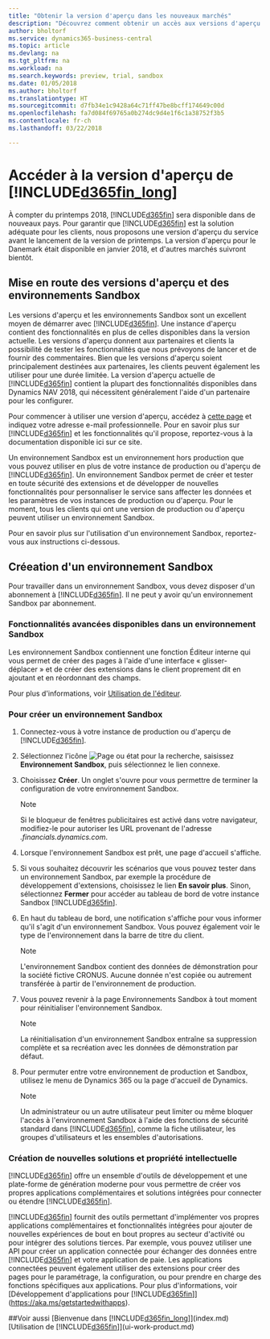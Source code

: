 ```yaml
---
title: "Obtenir la version d'aperçu dans les nouveaux marchés"
description: "Découvrez comment obtenir un accès aux versions d'aperçu de Business Central."
author: bholtorf
ms.service: dynamics365-business-central
ms.topic: article
ms.devlang: na
ms.tgt_pltfrm: na
ms.workload: na
ms.search.keywords: preview, trial, sandbox
ms.date: 01/05/2018
ms.author: bholtorf
ms.translationtype: HT
ms.sourcegitcommit: d7fb34e1c9428a64c71ff47be8bcff174649c00d
ms.openlocfilehash: fa7d084f69765a0b274dc9d4e1f6c1a38752f3b5
ms.contentlocale: fr-ch
ms.lasthandoff: 03/22/2018

---
```

# <a name="access-to-the-included365finlongincludesd365finlongmdmd-preview"></a>Accéder à la version d'aperçu de [!INCLUDE[d365fin_long](includes/d365fin_long_md.md)]
À compter du printemps 2018, [!INCLUDE[d365fin](includes/d365fin_md.md)] sera disponible dans de nouveaux pays. Pour garantir que [!INCLUDE[d365fin](includes/d365fin_md.md)] est la solution adéquate pour les clients, nous proposons une version d'aperçu du service avant le lancement de la version de printemps. La version d'aperçu pour le Danemark était disponible en janvier 2018, et d'autres marchés suivront bientôt.  

## <a name="getting-started-with-previews-and-sandboxes"></a>Mise en route des versions d'aperçu et des environnements Sandbox
Les versions d'aperçu et les environnements Sandbox sont un excellent moyen de démarrer avec [!INCLUDE[d365fin](includes/d365fin_md.md)]. Une instance d'aperçu contient des fonctionnalités en plus de celles disponibles dans la version actuelle. Les versions d'aperçu donnent aux partenaires et clients la possibilité de tester les fonctionnalités que nous prévoyons de lancer et de fournir des commentaires. Bien que les versions d'aperçu soient principalement destinées aux partenaires, les clients peuvent également les utiliser pour une durée limitée. La version d'aperçu actuelle de [!INCLUDE[d365fin](includes/d365fin_md.md)] contient la plupart des fonctionnalités disponibles dans Dynamics NAV 2018, qui nécessitent généralement l'aide d'un partenaire pour les configurer.

Pour commencer à utiliser une version d'aperçu, accédez à [cette page](https://go.microsoft.com/fwlink/?linkid=866045) et indiquez votre adresse e-mail professionnelle. Pour en savoir plus sur [!INCLUDE[d365fin](includes/d365fin_md.md)] et les fonctionnalités qu'il propose, reportez-vous à la documentation disponible ici sur ce site.

Un environnement Sandbox est un environnement hors production que vous pouvez utiliser en plus de votre instance de production ou d'aperçu de [!INCLUDE[d365fin](includes/d365fin_md.md)]. Un environnement Sandbox permet de créer et tester en toute sécurité des extensions et de développer de nouvelles fonctionnalités pour personnaliser le service sans affecter les données et les paramètres de vos instances de production ou d'aperçu. Pour le moment, tous les clients qui ont une version de production ou d'aperçu peuvent utiliser un environnement Sandbox.

Pour en savoir plus sur l'utilisation d'un environnement Sandbox, reportez-vous aux instructions ci-dessous.

## <a name="creating-a-sandbox-environment"></a>Créeation d'un environnement Sandbox
Pour travailler dans un environnement Sandbox, vous devez disposer d'un abonnement à [!INCLUDE[d365fin](includes/d365fin_md.md)]. Il ne peut y avoir qu'un environnement Sandbox par abonnement.

### <a name="advanced-functionality-available-in-a-sandbox-environment"></a>Fonctionnalités avancées disponibles dans un environnement Sandbox
Les environnement Sandbox contiennent une fonction Éditeur interne qui vous permet de créer des pages à l'aide d'une interface « glisser-déplacer » et de créer des extensions dans le client proprement dit en ajoutant et en réordonnant des champs.

Pour plus d'informations, voir [Utilisation de l'éditeur](https://docs.microsoft.com/en-us/dynamics-nav/developer/devenv-inclient-designer).

### <a name="to-create-a-sandbox-environment"></a>Pour créer un environnement Sandbox
1.  Connectez-vous à votre instance de production ou d'aperçu de [!INCLUDE[d365fin](includes/d365fin_md.md)].  
2.  Sélectionnez l'icône ![Page ou état pour la recherche](media/ui-search/search_small.png "icône Page ou état pour la recherche"), saisissez **Environnement Sandbox**, puis sélectionnez le lien connexe.
3.  Choisissez **Créer**. Un onglet s'ouvre pour vous permettre de terminer la configuration de votre environnement Sandbox.

    > [!Note]
    > Si le bloqueur de fenêtres publicitaires est activé dans votre navigateur, modifiez-le pour autoriser les URL provenant de l'adresse *.financials.dynamics.com*.  

4.  Lorsque l'environnement Sandbox est prêt, une page d'accueil s'affiche.  
5.  Si vous souhaitez découvrir les scénarios que vous pouvez tester dans un environnement Sandbox, par exemple la procédure de développement d'extensions, choisissez le lien **En savoir plus**. Sinon, sélectionnez **Fermer** pour accéder au tableau de bord de votre instance Sandbox [!INCLUDE[d365fin](includes/d365fin_md.md)].  
6.  En haut du tableau de bord, une notification s'affiche pour vous informer qu'il s'agit d'un environnement Sandbox. Vous pouvez également voir le type de l'environnement dans la barre de titre du client.

    > [!Note]
    > L'environnement Sandbox contient des données de démonstration pour la société fictive CRONUS. Aucune donnée n'est copiée ou autrement transférée à partir de l'environnement de production.  

7.  Vous pouvez revenir à la page Environnements Sandbox à tout moment pour réinitialiser l'environnement Sandbox.

    > [!Note]
    > La réinitialisation d'un environnement Sandbox entraîne sa suppression complète et sa recréation avec les données de démonstration par défaut.  

8.  Pour permuter entre votre environnement de production et Sandbox, utilisez le menu de Dynamics 365 ou la page d'accueil de Dynamics.

    > [!Note]
    > Un administrateur ou un autre utilisateur peut limiter ou même bloquer l'accès à l'environnement Sandbox à l'aide des fonctions de sécurité standard dans [!INCLUDE[d365fin](includes/d365fin_md.md)], comme la fiche utilisateur, les groupes d'utilisateurs et les ensembles d'autorisations.  

### <a name="building-new-solutions-and-intellectual-property"></a>Création de nouvelles solutions et propriété intellectuelle
[!INCLUDE[d365fin](includes/d365fin_md.md)] offre un ensemble d'outils de développement et une plate-forme de génération moderne pour vous permettre de créer vos propres applications complémentaires et solutions intégrées pour connecter ou étendre [!INCLUDE[d365fin](includes/d365fin_md.md)].

[!INCLUDE[d365fin](includes/d365fin_md.md)] fournit des outils permettant d'implémenter vos propres applications complémentaires et fonctionnalités intégrées pour ajouter de nouvelles expériences de bout en bout propres au secteur d'activité ou pour intégrer des solutions tierces. Par exemple, vous pouvez utiliser une API pour créer un application connectée pour échanger des données entre [!INCLUDE[d365fin](includes/d365fin_md.md)] et votre application de paie. Les applications connectées peuvent également utiliser des extensions pour créer des pages pour le paramétrage, la configuration, ou pour prendre en charge des fonctions spécifiques aux applications. Pour plus d'informations, voir [Développement d'applications pour [!INCLUDE[d365fin](includes/d365fin_md.md)]](https://aka.ms/getstartedwithapps).

##<a name="see-also"></a>Voir aussi
[Bienvenue dans [!INCLUDE[d365fin_long](includes/d365fin_long_md.md)]](index.md)  
[Utilisation de [!INCLUDE[d365fin](includes/d365fin_md.md)]](ui-work-product.md)  

